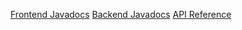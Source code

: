 [Frontend Javadocs](http://coms-309-032.class.las.iastate.edu/Frontend_Docs/)
[Backend Javadocs](http://coms-309-032.class.las.iastate.edu/javadoc-backend/)
[API Reference](https://app.swaggerhub.com/apis/enicely/backend-api/1.0.0)
